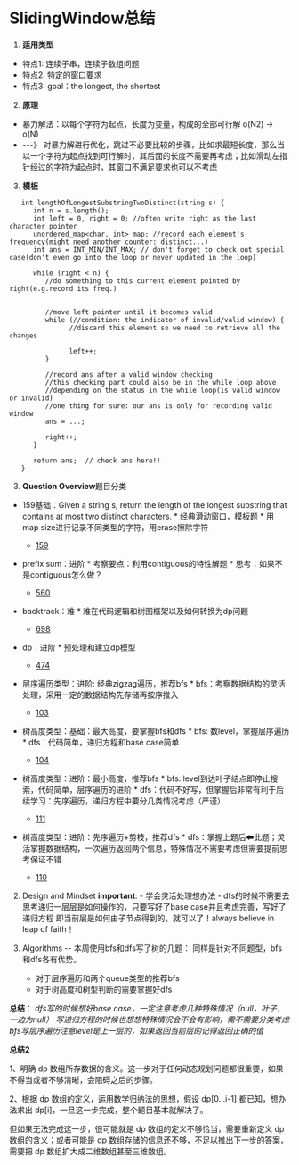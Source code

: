 # SlidingWindow总结
1. **适用类型**
* 特点1: 连续子串，连续子数组问题
* 特点2: 特定的窗口要求
* 特点3: goal：the longest, the shortest

2. **原理**
* 暴力解法：以每个字符为起点，长度为变量，构成的全部可行解 o(N2) -> o(N)
* ---》 对暴力解进行优化，跳过不必要比较的步骤，比如求最短长度，那么当以一个字符为起点找到可行解时，其后面的长度不需要再考虑；比如滑动左指针经过的字符为起点时，其窗口不满足要求也可以不考虑

3. **模板**
```
   int lengthOfLongestSubstringTwoDistinct(string s) {
      int n = s.length();
      int left = 0, right = 0; //often write right as the last character pointer
      unordered_map<char, int> map; //record each element's frequency(might need another counter: distinct...)
      int ans = INT_MIN/INT_MAX; // don't forget to check out special case(don't even go into the loop or never updated in the loop)
      
      while (right < n) {
         //do something to this current element pointed by right(e.g.record its freq.)
         

         //move left pointer until it becomes valid
         while (//condition: the indicator of invalid/valid window) { 
               //discard this element so we need to retrieve all the changes

               left++;
         }
         
         //record ans after a valid window checking
         //this checking part could also be in the while loop above
         //depending on the status in the while loop(is valid window or invalid)
         //one thing for sure: our ans is only for recording valid window
         ans = ...;
         
         right++;
      }
      
      return ans;  // check ans here!!
   }
```



3. **Question Overview**题目分类
* 159基础：Given a string s, return the length of the longest substring that contains at most two distinct characters.
      * 经典滑动窗口，模板题
      * 用map size进行记录不同类型的字符，用erase擦除字符
   * [159](https://leetcode.com/problems/longest-substring-with-at-most-two-distinct-characters/)

* prefix sum：进阶
      * 考察要点：利用contiguous的特性解题
      * 思考：如果不是contiguous怎么做？
   * [560](https://leetcode.com/problems/subarray-sum-equals-k/)

* backtrack：难
      * 难在代码逻辑和树图框架以及如何转换为dp问题
   * [698](https://leetcode.com/problems/partition-to-k-equal-sum-subsets/)

* dp：进阶
      * 预处理和建立dp模型
   * [474](https://docs.google.com/spreadsheets/d/1tA_y12w1tildb8cNsO9GKuiKPcUrXZumyCzplv6kx24/edit#gid=1903144284)

* 层序遍历类型：进阶: 经典zigzag遍历，推荐bfs
      * bfs：考察数据结构的灵活处理，采用一定的数据结构先存储再按序推入
   * [103](https://leetcode.com/problems/binary-tree-zigzag-level-order-traversal/)

* 树高度类型：基础：最大高度，要掌握bfs和dfs
      * bfs: 数level，掌握层序遍历
      * dfs：代码简单，递归方程和base case简单
   * [104](https://leetcode.com/problems/maximum-depth-of-binary-tree/)

* 树高度类型：进阶：最小高度，推荐bfs
      * bfs: level到达叶子结点即停止搜索，代码简单，层序遍历的进阶
      * dfs：代码不好写，但掌握后非常有利于后续学习：先序遍历，递归方程中要分几类情况考虑（严谨）
   * [111](https://leetcode.com/problems/minimum-depth-of-binary-tree/)

* 树高度类型：进阶：先序遍历+剪枝，推荐dfs
      * dfs：掌握上题后⬅此题；灵活掌握数据结构，一次遍历返回两个信息，特殊情况不需要考虑但需要提前思考保证不错
   * [110](https://leetcode.com/problems/balanced-binary-tree/)

2. Design and Mindset
**important**: 
            - 学会灵活处理想办法
            - dfs的时候不需要去思考递归一层层是如何操作的，只要写好了base case并且考虑完善，写好了递归方程
              即当前层是如何由子节点得到的，就可以了！always believe in leap of faith！

3. Algorithms
-- 本周使用bfs和dfs写了树的几题：
   同样是针对不同题型，bfs和dfs各有优势。

   - 对于层序遍历和两个queue类型的推荐bfs
   - 对于树高度和树型判断的需要掌握好dfs

**总结**：
       *dfs写的时候想好base case，一定注意考虑几种特殊情况（null，叶子，一边为null）*
       *写递归方程的时候也想想特殊情况会不会有影响，需不需要分类考虑*
       *bfs写层序遍历注意level是上一层的，如果返回当前层的记得返回正确的值*

**总结2**

   1、明确 dp 数组所存数据的含义。这一步对于任何动态规划问题都很重要，如果不得当或者不够清晰，会阻碍之后的步骤。

   2、根据 dp 数组的定义，运用数学归纳法的思想，假设 dp[0...i-1] 都已知，想办法求出 dp[i]，一旦这一步完成，整个题目基本就解决了。

   但如果无法完成这一步，很可能就是 dp 数组的定义不够恰当，需要重新定义 dp 数组的含义；或者可能是 dp 数组存储的信息还不够，不足以推出下一步的答案，需要把 dp 数组扩大成二维数组甚至三维数组。
                
